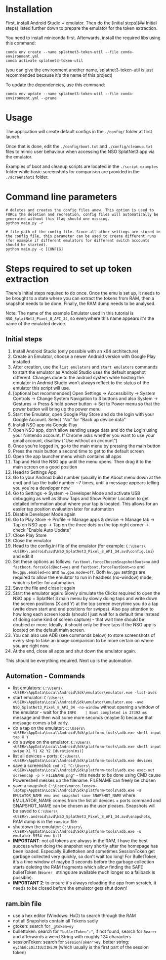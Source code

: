 # Installation
First, install Android Studio + emulator. Then do the [initial steps](## Initial steps) listed further down to prepare the emulator for the token extraction.

You need to install miniconda first. Afterwards, install the required libs using this command:
```shell
conda env create --name splatnet3-token-util --file conda-environment.yml
conda activate splatnet3-token-util
```
(you can give the environment another name, splatnet3-token-util is just recommended because it's the name of this project)

To update the dependencies, use this command:
```shell
conda env update --name splatnet3-token-util --file conda-environment.yml --prune
```

# Usage
The application will create default configs in the `./config/` folder at first launch.

Once that is done, edit the `./config/boot.txt` and `./config/cleanup.txt` files to mimic user behaviour when accessing the NSO SplatNet3 app via the emulator.

Examples of boot and cleanup scripts are located in the `./script-examples` folder while basic screenshots for comparison are provided in the `./screenshots` folder.

# Command line parameters
```shell
# deletes and creates the config files anew. This option is used to FORCE the deletion and recreation, config files will automatically be generated without this flag should one missing.
python main.py -r 

# file path of the config file. Since all other settings are stored in the config file, this parameter can be used to create different runs (for example if different emulators for different switch accounts should be started).
python main.py -c [CONFIG]
```


# Steps required to set up token extraction
There's initial steps required to do once. Once the emu is set up, it needs to be brought to a state where you can extract the tokens from RAM, then a snapshot needs to be done. Finally, the RAM dump needs to be analysed.

Note: The name of the example Emulator used in this tutorial is `NSO_SplatNet3_Pixel_8_API_34`, so everywhere this name appears it's the name of the emulated device.

## Initial steps
1. Install Android Studio (only possible with an x64 architecture)
2. Create an Emulator, choose a newer Android version with Google Play installed
3. After creation, use the `list emulators` and `start emulators` commands to start the emulator as Android Studio uses the default snapshot different. Changes done to the android system while hosting the emulator in Android Studio won't always reflect to the status of the emulator this script will use.
4. [optional but recommended] Open Settings -> Accessibility -> System Controls -> Change System Navigation to 3 buttons and also System -> Gestures -> Press & hold power button -> Set to Power menu so that the power button will bring up the power menu
5. Start the Emulator, open Google Play Store and do the login with your Google Account. Select "No" for "Back up device data"
6. Install NSO app via Google Play
7. Open NSO app, don't allow sending usage data and do the Login using your Nintendo account. If Chrome asks whether you want to use your gmail account, disallow ("Use without an account")
8. Once you're logged in, go to the main menu by pressing the main button
9. Press the main button a second time to get to the default screen
10. Open the app launcher menu which contains all apps
11. Tap and Hold the NSO app until the menu opens. Then drag it to the main screen on a good position
12. Head to Settings App
13. Go to your Android build number (usually in the About menu down at the end) and tap the build number ~7 times, until a message appears telling you you're a developer now
14. Go to Settings -> System -> Developer Mode and activate USB debugging as well as Show Taps and Show Pointer Location to get detailed information about where your tap is located. This allows for an easier tap position evaluation later for automation
15. Disable Developer Mode again
16. Go to Play Store -> Profile -> Manage apps & device -> Manage tab -> Tap on NSO app -> Tap on the three dots on the top right corner -> check "Enable Auto Update"
16. Close Play Store 
17. Close the emulator
18. Head to the config.ini file of the emulator (for example: `C:\Users\<USER>\.android\avd\NSO_SplatNet3_Pixel_8_API_34.avd\config.ini`) and edit it
19. Set these options as follows: `fastboot.forceChosenSnapshotBoot=no` and `fastboot.forceColdBoot=yes` and `fastboot.forceFastBoot=no` and `hw.gpu.enabled=no` and `hw.gpu.mode=off`. Both `hw.gpu` settings are required to allow the emulator to run in headless (no-window) mode, which is better for automation.
20. Save the file and close it again
21. Start the emulator again: Slowly simulate the Clicks required to open the NSO app + SplatNet 3 main menu by slowly doing taps and write down the screen positions (X and Y) at the top screen everytime you do a tap (write down start and end positions for swipes). Also pay attention to how long each screen loads (should I just wait for a default time instead of doing some kind of screen capture) - that wait time should be doubled or more. Ideally, it should only be three taps if the NSO app is located on the default main screen.
22. You can also use ADB (see commands below) to store screenshots of every step to take an image comparison to be more certain on where you are right now.
23. At the end, close all apps and shut down the emulator again.

This should be everything required. Next up is the automation

## Automation - Commands
- list emulators: `C:\Users\<USER>\AppData\Local\Android\Sdk\emulator\emulator.exe -list-avds`
- start emulator: `C:\Users\<USER>\AppData\Local\Android\Sdk\emulator\emulator.exe -avd NSO_SplatNet3_Pixel_8_API_34 -no-window` without opening a window of the emulator - wait for the `INFO    | Boot completed in 27392 ms` message and then wait some more seconds (maybe 5) because that message comes a bit early.
- do a tap on the emulator: `C:\Users\<USER>\AppData\Local\Android\Sdk\platform-tools\adb.exe shell input tap X Y`
- do a swipe on the emulator: `C:\Users\<USER>\AppData\Local\Android\Sdk\platform-tools\adb.exe shell input swipe X1 Y1 X2 Y2 [duration(ms)]`
- list all devices + ports: `C:\Users\<USER>\AppData\Local\Android\Sdk\platform-tools\adb.exe devices`
- save a screenshot: `cmd /C "C:\Users\<USER>\AppData\Local\Android\Sdk\platform-tools\adb.exe exec-out screencap -p > FILENAME.png"` - this needs to be done using CMD cause Powereshell messes up the filename. FILENAME can freely be chosen
- save a snapshot: `C:\Users\marco.lenovo-laptop\AppData\Local\Android\Sdk\platform-tools\adb.exe -s EMULATOR_NAME emu avd snapshot save SNAPSHOT_NAME` where EMULATOR_NAME comes from the list all devices + ports command and SNAPSHOT_NAME can be chosen as the user pleases. Snapshots will be saved to `C:\Users\<USER>\.android\avd\NSO_SplatNet3_Pixel_8_API_34.avd\snapshots`, RAM dump is in the `ram.bin` file
- shutdown the emulator: `C:\Users\<USER>\AppData\Local\Android\Sdk\platform-tools\adb.exe -s emulator-5554 emu kill`
- **IMPORTANT**: not all tokens are always in the RAM, I have the best success when doing the snapshot very shortly after the homepage has been loaded. Especially Bullettoken and sometimes SessionToken get garbage collected very quickly, so don't wait too long! For BulletToken, it's a time window of maybe 3 seconds before the garbage collection starts deleting the RAM fragments which allow finding the SAFE bulletToken (`Bearer ` strings are available much longer so a fallback is possible).
- **IMPORTANT 2**: to ensure it's always reloading the app from scratch, it needs to be closed before the emulator gets shut down!

## ram.bin file
- use a hex editor (Windows: HxD) to search through the RAM
- not all Snapshots contain all Tokens sadly
- gtoken: search for `_gtoken=ey`
- bullettoken: search for `"bulletToken":"`, if not found, search for `Bearer ` and afterwards a weird String with roughly 124 characters
- sessionToken: search for `SessionToken">ey`, better string: `eyJhbGciOiJIUzI1NiJ9` (which usually is the first part of the session token)
